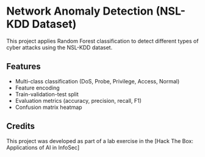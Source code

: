 
# Network Anomaly Detection (NSL-KDD Dataset)

This project applies Random Forest classification to detect different types of cyber attacks using the NSL-KDD dataset.

## Features
- Multi-class classification (DoS, Probe, Privilege, Access, Normal)
- Feature encoding
- Train-validation-test split
- Evaluation metrics (accuracy, precision, recall, F1)
- Confusion matrix heatmap




## Credits
This project was developed as part of a lab exercise in the [Hack The Box: Applications of AI in InfoSec]





